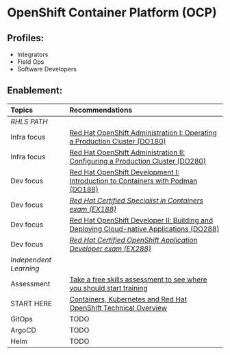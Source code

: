 # OpenShift Container Platform (OCP)

##  Profiles:
* Integrators
* Field Ops
* Software Developers

## Enablement:

| **Topics** | **Recommendations** |
| :---- | :---- |
| *RHLS PATH* | |
| Infra focus | [Red Hat OpenShift Administration I: Operating a Production Cluster (DO180)](https://www.redhat.com/en/services/training/red-hat-openshift-administration-i-operating-a-production-cluster)  |
| Infra focus | [Red Hat OpenShift Administration II: Configuring a Production Cluster (DO280)](https://www.redhat.com/en/services/training/red-hat-openshift-administration-ii-configuring-a-production-cluster) |
| Dev focus | [Red Hat OpenShift Development I: Introduction to Containers with Podman (DO188)](https://www.redhat.com/en/services/training/do188-red-hat-open-shift-development-introduction-containers-with-podman) |
| Dev focus | [*Red Hat Certified Specialist in Containers exam (EX188)*](https://www.redhat.com/en/services/training/ex188-red-hat-certified-specialist-containers-exam) |
| Dev focus | [Red Hat OpenShift Developer II: Building and Deploying Cloud-native Applications (DO288)](https://www.redhat.com/en/services/training/red-hat-openshift-developer-ii-building-and-deploying-cloud-native-applications) |
| Dev focus | [*Red Hat Certified OpenShift Application Developer exam (EX288)*](https://www.redhat.com/en/services/training/ex288-red-hat-certified-openshift-application-developer-exam) |
| *Independent Learning* | |
| Assessment | [Take a free skills assessment to see where you should start training](https://skills.ole.redhat.com/en) |
| START HERE | [Containers, Kubernetes and Red Hat OpenShift Technical Overview](https://www.redhat.com/en/services/training/do080-deploying-containerized-applications-technical-overview) |
| GitOps  | TODO |
| ArgoCD  | TODO |
| Helm  | TODO |

